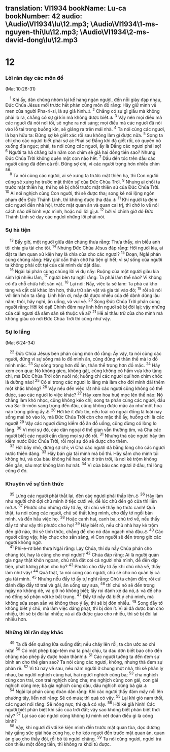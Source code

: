translation: VI1934
bookName: Lu-ca 
bookNumber: 42
audio: \Audio\VI1934\lu\12.mp3; \Audio\VI1934\1-ms-nguyen-thi\lu\12.mp3; \Audio\VI1934\2-ms-david-dong\lu\12.mp3
-------

<div class="title"><h1>12</h1><h3>Lời răn dạy các môn đồ</h3><p>(Mat 10:26-31)</p></div>
<span class="verse lu_12_1"> <sup>1</sup> Khi ấy, dân chúng nhóm lại kể hàng ngàn người, đến nỗi giày đạp nhau, Đức Chúa Jêsus mới trước hết phán cùng môn đồ rằng: Hãy giữ mình về men của người Pha-ri-si, là sự giả hình.<a data-toggle="tooltip" data-placement="bottom" title="Mat 16:6; Mac 8:15">⚓</a></span>
<span class="verse lu_12_2"><sup>2</sup> Chẳng có sự gì giấu mà không phải lộ ra, chẳng có sự gì kín mà không được biết.<a data-toggle="tooltip" data-placement="bottom" title="Mac 4:22; Lu 8:17">⚓</a></span>
<span class="verse lu_12_3"><sup>3</sup> Vậy nên mọi điều mà các ngươi đã nói nơi tối, sẽ nghe ra nơi sáng; mọi điều mà các ngươi đã nói vào lỗ tai trong buồng kín, sẽ giảng ra trên mái nhà. </span>
<span class="verse lu_12_4"><sup>4</sup> Ta nói cùng các ngươi, là bạn hữu ta: Đừng sợ kẻ giết xác rồi sau không làm gì được nữa. </span>
<span class="verse lu_12_5"><sup>5</sup> Song ta chỉ cho các ngươi biết phải sợ ai: Phải sợ Đấng khi đã giết rồi, có quyền bỏ xuống địa ngục; phải, ta nói cùng các ngươi, ấy là Đấng các ngươi phải sợ! </span>
<span class="verse lu_12_6"><sup>6</sup> Người ta há chẳng bán năm con chim sẻ giá hai đồng tiền sao? Nhưng Đức Chúa Trời không quên một con nào hết. </span>
<span class="verse lu_12_7"><sup>7</sup> Dầu đến tóc trên đầu các ngươi cũng đã đếm cả rồi. Đừng sợ chi, vì các ngươi trọng hơn nhiều chim sẻ. <br/></span>
<span class="verse lu_12_8"> <sup>8</sup> Ta nói cùng các ngươi, ai sẽ xưng ta trước mặt thiên hạ, thì Con người cũng sẽ xưng họ trước mặt thiên sứ của Đức Chúa Trời. </span>
<span class="verse lu_12_9"><sup>9</sup> Nhưng ai chối ta trước mặt thiên hạ, thì họ sẽ bị chối trước mặt thiên sứ của Đức Chúa Trời. </span>
<span class="verse lu_12_10"><sup>10</sup> Ai nói nghịch cùng Con người, thì sẽ được tha; song kẻ nói lộng ngôn phạm đến Đức Thánh Linh, thì không được tha đâu.<a data-toggle="tooltip" data-placement="bottom" title="Mat 12:32; Mac 3:29">⚓</a></span>
<span class="verse lu_12_11"><sup>11</sup> Khi người ta đem các ngươi đến nhà hội, trước mặt quan án và quan cai trị, thì chớ lo về nói cách nào để binh vực mình, hoặc nói lời gì;<a data-toggle="tooltip" data-placement="bottom" title="Mat 10:19-20; Mac 13:11; Lu 21:14-15">⚓</a></span>
<span class="verse lu_12_12"><sup>12</sup> bởi vì chính giờ đó Đức Thánh Linh sẽ dạy các ngươi những lời phải nói. <br/></span>
<div class="title"><h3>Sự hà tiện</h3></div>
<span class="verse lu_12_13"> <sup>13</sup> Bấy giờ, một người giữa dân chúng thưa rằng: Thưa thầy, xin biểu anh tôi chia gia tài cho tôi. </span>
<span class="verse lu_12_14"><sup>14</sup> Nhưng Đức Chúa Jêsus đáp rằng: Hỡi người kia, ai đặt ta làm quan xử kiện hay là chia của cho các ngươi? </span>
<span class="verse lu_12_15"><sup>15</sup> Đoạn, Ngài phán cùng chúng rằng: Hãy giữ cẩn thận chớ hà tiện gì hết; vì sự sống của người ta không phải cốt tại của cải mình dư dật đâu. <br/></span>
<span class="verse lu_12_16"> <sup>16</sup> Ngài lại phán cùng chúng lời ví dụ nầy: Ruộng của một người giàu kia sinh lợi nhiều lắm, </span>
<span class="verse lu_12_17"><sup>17</sup> người bèn tự nghĩ rằng: Ta phải làm thể nào? Vì không có đủ chỗ chứa hết sản vật. </span>
<span class="verse lu_12_18"><sup>18</sup> Lại nói: Nầy, việc ta sẽ làm: Ta phá cả kho tàng và cất cái khác lớn hơn, thâu trữ sản vật và gia tài vào đó; </span>
<span class="verse lu_12_19"><sup>19</sup> rồi sẽ nói với linh hồn ta rằng: Linh hồn ơi, mầy đã được nhiều của để dành dùng lâu năm; thôi, hãy nghỉ, ăn uống, và vui vẻ. </span>
<span class="verse lu_12_20"><sup>20</sup> Song Đức Chúa Trời phán cùng người rằng: Hỡi kẻ dại! Chính đêm nay linh hồn ngươi sẽ bị đòi lại; vậy những của cải ngươi đã sắm sẵn sẽ thuộc về ai? </span>
<span class="verse lu_12_21"><sup>21</sup> Hễ ai thâu trữ của cho mình mà không giàu có nơi Đức Chúa Trời thì cũng như vậy. <br/></span>
<div class="title"><h3>Sự lo lắng</h3><p>(Mat 6:24-34)</p></div>
<span class="verse lu_12_22"> <sup>22</sup> Đức Chúa Jêsus bèn phán cùng môn đồ rằng: Ấy vậy, ta nói cùng các ngươi, đừng vì sự sống mà lo đồ mình ăn, cũng đừng vì thân thể mà lo đồ mình mặc. </span>
<span class="verse lu_12_23"><sup>23</sup> Sự sống trọng hơn đồ ăn, thân thể trọng hơn đồ mặc. </span>
<span class="verse lu_12_24"><sup>24</sup> Hãy xem con quạ: Nó không gieo, không gặt, cũng không có hầm vựa kho tàng chi, mà Đức Chúa Trời còn nuôi nó; huống chi các ngươi quí hơn chim chóc là dường nào! </span>
<span class="verse lu_12_25"><sup>25</sup> Có ai trong các ngươi lo lắng mà làm cho đời mình dài thêm một khắc không? </span>
<span class="verse lu_12_26"><sup>26</sup> Vậy nếu đến việc rất nhỏ các ngươi cũng không có thể được, sao các ngươi lo việc khác? </span>
<span class="verse lu_12_27"><sup>27</sup> Hãy xem hoa huệ mọc lên thể nào: Nó chẳng làm khó nhọc, cũng không kéo chỉ; song ta phán cùng các ngươi, dầu vua Sa-lô-môn sang trọng đến đâu, cũng không được mặc áo như một hoa nào trong giống ấy.<a data-toggle="tooltip" data-placement="bottom" title="1Vua 10:4-7; 2Su 9:3-6">⚓</a></span>
<span class="verse lu_12_28"><sup>28</sup> Hỡi kẻ ít đức tin, nếu loài cỏ ngoài đồng là loài nay sống mai bỏ vào lò, mà Đức Chúa Trời còn cho mặc thể ấy, huống chi là các ngươi! </span>
<span class="verse lu_12_29"><sup>29</sup> Vậy các ngươi đừng kiếm đồ ăn đồ uống, cũng đừng có lòng lo lắng. </span>
<span class="verse lu_12_30"><sup>30</sup> Vì mọi sự đó, các dân ngoại ở thế gian vẫn thường tìm, và Cha các ngươi biết các ngươi cần dùng mọi sự đó rồi. </span>
<span class="verse lu_12_31"><sup>31</sup> Nhưng thà các ngươi hãy tìm kiếm nước Đức Chúa Trời, rồi mọi sự đó sẽ được cho thêm. <br/></span>
<span class="verse lu_12_32"> <sup>32</sup> Hỡi bầy nhỏ, đừng sợ chi; vì Cha các ngươi đã bằng lòng cho các ngươi nước thiên đàng. </span>
<span class="verse lu_12_33"><sup>33</sup> Hãy bán gia tài mình mà bố thí. Hãy sắm cho mình túi không hư, và của báu không hề hao kém ở trên trời, là nơi kẻ trộm không đến gần, sâu mọt không làm hư nát. </span>
<span class="verse lu_12_34"><sup>34</sup> Vì của báu các ngươi ở đâu, thì lòng cũng ở đó. <br/></span>
<div class="title"><h3>Khuyên về sự tỉnh thức</h3></div>
<span class="verse lu_12_35"> <sup>35</sup> Lưng các ngươi phải thắt lại, đèn các ngươi phải thắp lên.<a data-toggle="tooltip" data-placement="bottom" title="Mat 25:1-13">⚓</a></span>
<span class="verse lu_12_36"><sup>36</sup> Hãy làm như người chờ đợi chủ mình ở tiệc cưới về, để lúc chủ đến gõ cửa thì liền mở.<a data-toggle="tooltip" data-placement="bottom" title="Mac 13:34-36">⚓</a></span>
<span class="verse lu_12_37"><sup>37</sup> Phước cho những đầy tớ ấy, khi chủ về thấy họ thức canh! Quả thật, ta nói cùng các ngươi, chủ sẽ thắt lưng mình, cho đầy tớ ngồi bàn mình, và đến hầu việc họ. </span>
<span class="verse lu_12_38"><sup>38</sup> Hoặc canh hai, canh ba, chủ trở về, nếu thấy đầy tớ như vậy thì phước cho họ! </span>
<span class="verse lu_12_39"><sup>39</sup> Hãy biết rõ, nếu chủ nhà hay kẻ trộm đến giờ nào, thì sẽ tỉnh thức, chẳng để cho nó đào ngạch nhà đâu.<a data-toggle="tooltip" data-placement="bottom" title="Mat 24:43-44">⚓</a></span>
<span class="verse lu_12_40"><sup>40</sup> Các ngươi cũng vậy, hãy chực cho sẵn sàng, vì Con người sẽ đến trong giờ các ngươi không ngờ. <br/></span>
<span class="verse lu_12_41"> <sup>41</sup> Phi-e-rơ bèn thưa Ngài rằng: Lạy Chúa, thí dụ nầy Chúa phán cho chúng tôi, hay là cũng cho mọi người? </span>
<span class="verse lu_12_42"><sup>42</sup> Chúa đáp rằng: Ai là người quản gia ngay thật khôn ngoan, chủ nhà đặt coi cả người nhà mình, để đến dịp tiện, phát lương phạn cho họ? </span>
<span class="verse lu_12_43"><sup>43</sup> Phước cho đầy tớ ấy khi chủ nhà về, thấy làm như vậy! </span>
<span class="verse lu_12_44"><sup>44</sup> Quả thật, ta nói cùng các ngươi, chủ sẽ cho nó quản lý cả gia tài mình. </span>
<span class="verse lu_12_45"><sup>45</sup> Nhưng nếu đầy tớ ấy tự nghĩ rằng: Chủ ta chậm đến; rồi cứ đánh đập đầy tớ trai và gái, ăn uống say sưa, </span>
<span class="verse lu_12_46"><sup>46</sup> thì chủ nó sẽ đến trong ngày nó không dè, và giờ nó không biết; lấy roi đánh xé da nó,<a data-toggle="tooltip" data-placement="bottom" title="Ctd: cắt nó ra từng mảnh">⚓</a> và để cho nó đồng số phận với kẻ bất trung. </span>
<span class="verse lu_12_47"><sup>47</sup> Đầy tớ nầy đã biết ý chủ mình, mà không sửa soạn sẵn và không theo ý ấy, thì sẽ bị đòn nhiều. </span>
<span class="verse lu_12_48"><sup>48</sup> Song đầy tớ không biết ý chủ, mà làm việc đáng phạt, thì bị đòn ít. Vì ai đã được ban cho nhiều, thì sẽ bị đòi lại nhiều; và ai đã được giao cho nhiều, thì sẽ bị đòi lại nhiều hơn. <br/></span>
<div class="title"><h3>Những lời răn dạy khác</h3></div>
<span class="verse lu_12_49"> <sup>49</sup> Ta đã đến quăng lửa xuống đất; nếu cháy lên rồi, ta còn ước ao chi nữa! </span>
<span class="verse lu_12_50"><sup>50</sup> Có một phép báp-têm mà ta phải chịu, ta đau đớn biết bao cho đến chừng nào phép ấy được hoàn thành!<a data-toggle="tooltip" data-placement="bottom" title="Mac 10:38">⚓</a></span>
<span class="verse lu_12_51"><sup>51</sup> Các ngươi tưởng ta đến đem sự bình an cho thế gian sao? Ta nói cùng các ngươi, không, nhưng thà đem sự phân rẽ. </span>
<span class="verse lu_12_52"><sup>52</sup> Vì từ nay về sau, nếu năm người ở chung một nhà, thì sẽ phân ly nhau, ba người nghịch cùng hai, hai người nghịch cùng ba; </span>
<span class="verse lu_12_53"><sup>53</sup> cha nghịch cùng con trai, con trai nghịch cùng cha; mẹ nghịch cùng con gái, con gái nghịch cùng mẹ; bà gia nghịch cùng dâu, dâu nghịch cùng bà gia.<a data-toggle="tooltip" data-placement="bottom" title="Mi 7:6">⚓</a><br/></span>
<span class="verse lu_12_54"> <sup>54</sup> Ngài lại phán cùng đoàn dân rằng: Khi các ngươi thấy đám mây nổi lên phương tây, liền nói rằng: Sẽ có mưa; thì quả có vậy. </span>
<span class="verse lu_12_55"><sup>55</sup> Lại khi gió nam thổi, các ngươi nói rằng: Sẽ nóng nực; thì quả có vậy. </span>
<span class="verse lu_12_56"><sup>56</sup> Hỡi kẻ giả hình! Các ngươi biết phân biệt khí sắc của trời đất; vậy sao không biết phân biệt thời nầy? </span>
<span class="verse lu_12_57"><sup>57</sup> Lại sao các ngươi cũng không tự mình xét đoán điều gì là công bình? <br/></span>
<span class="verse lu_12_58"> <sup>58</sup> Vậy, khi ngươi đi với kẻ kiện mình đến trước mặt quan tòa, dọc đường hãy gắng sức giải hòa cùng họ, e họ kéo ngươi đến trước mặt quan án, quan án giao cho thầy đội, rồi bỏ tù ngươi chăng. </span>
<span class="verse lu_12_59"><sup>59</sup> Ta nói cùng ngươi, ngươi trả còn thiếu một đồng tiền, thì không ra khỏi tù được. <br/></span>
